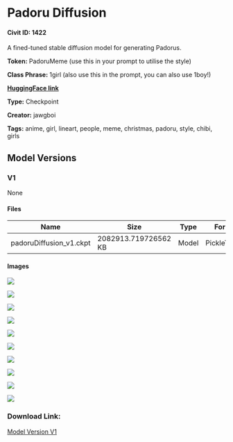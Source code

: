 # Padoru Diffusion

#### Civit ID: 1422

<p>A fined-tuned stable diffusion model for generating Padorus.</p><p><strong>Token:</strong> PadoruMeme (use this in your prompt to utilise the style)</p><p><strong>Class Phrase:</strong> 1girl (also use this in the prompt, you can also use 1boy!)</p><p><a href="https://huggingface.co/joujiboi/Padoru-Diffusion" rel="ugc" target="_blank"><strong>HuggingFace link</strong></a></p>

**Type:** Checkpoint

**Creator:** jawgboi

**Tags:** anime, girl, lineart, people, meme, christmas, padoru, style, chibi, girls

## Model Versions

### V1

None

#### Files

| Name | Size | Type | Format | Download Url | AutoV1 | AutoV2 | SHA256 | CRC32 | BLAKE3 |
| --- | --- | --- | --- | --- | --- | --- | --- | --- | --- |
| padoruDiffusion_v1.ckpt | 2082913.719726562 KB | Model | PickleTensor | https://civitai.com/api/download/models/1522 | 42D1C972 | 109DB72C76 | 109DB72C767570684360DB5EF8F6E0E1102AE20C23FEA7DB9D75E0D8F8E86FCC | 87791407 | A36E5F73C225E8388EFA49DC8DFF56E4853F54C1A64133809FF67CDF9CFAA122 |

#### Images

<p><img src="https://image.civitai.com/xG1nkqKTMzGDvpLrqFT7WA/a9fc0a9d-a0d4-4780-d3db-939cbc8ab700/width=450/13672.jpeg" /></p>

<p><img src="https://image.civitai.com/xG1nkqKTMzGDvpLrqFT7WA/e37a07f6-e92e-4e32-72c2-163660966100/width=450/13654.jpeg" /></p>

<p><img src="https://image.civitai.com/xG1nkqKTMzGDvpLrqFT7WA/98ae6719-0320-4e02-af4f-b4e060b99500/width=450/13673.jpeg" /></p>

<p><img src="https://image.civitai.com/xG1nkqKTMzGDvpLrqFT7WA/ba03da9e-69e5-42a9-6ad5-d37c8b0a6300/width=450/13671.jpeg" /></p>

<p><img src="https://image.civitai.com/xG1nkqKTMzGDvpLrqFT7WA/d7523cb7-0722-4181-3742-66d39c4cc400/width=450/13670.jpeg" /></p>

<p><img src="https://image.civitai.com/xG1nkqKTMzGDvpLrqFT7WA/07f34a29-f897-42e6-8518-d3009d2fd600/width=450/13664.jpeg" /></p>

<p><img src="https://image.civitai.com/xG1nkqKTMzGDvpLrqFT7WA/29a6653f-02b3-4815-ad0a-11b788df3900/width=450/13669.jpeg" /></p>

<p><img src="https://image.civitai.com/xG1nkqKTMzGDvpLrqFT7WA/ec6e0a75-b324-4465-bde0-6d2381f14e00/width=450/13668.jpeg" /></p>

<p><img src="https://image.civitai.com/xG1nkqKTMzGDvpLrqFT7WA/5d7bf8a9-f8f8-4f0e-c01b-a1101c5b0700/width=450/13667.jpeg" /></p>

<p><img src="https://image.civitai.com/xG1nkqKTMzGDvpLrqFT7WA/cffc8262-9d28-418c-fede-60f3bdfcaa00/width=450/13666.jpeg" /></p>

### Download Link:

[Model Version V1](https://civitai.com/api/download/models/1522)

